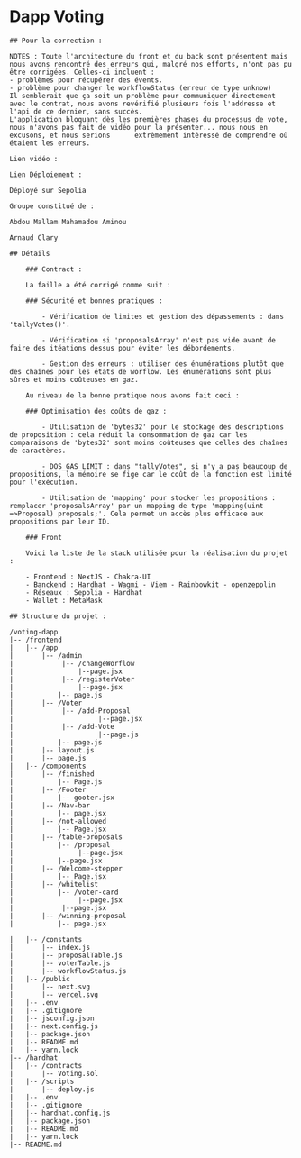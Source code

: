 # Dapp Voting

    ## Pour la correction :

    NOTES : Toute l'architecture du front et du back sont présentent mais nous avons rencontré des erreurs qui, malgré nos efforts, n'ont pas pu être corrigées. Celles-ci incluent : 
    - problèmes pour récupérer des évents. 
    - problème pour changer le workflowStatus (erreur de type unknow) 
    Il semblerait que ça soit un problème pour communiquer directement avec le contrat, nous avons revérifié plusieurs fois l'addresse et l'api de ce dernier, sans succès. 
    L'application bloquant dès les premières phases du processus de vote, nous n'avons pas fait de vidéo pour la présenter... nous nous en excusons, et nous serions      extrèmement intéressé de comprendre où étaient les erreurs. 

    Lien vidéo : 

    Lien Déploiement : 

    Déployé sur Sepolia

    Groupe constitué de :

    Abdou Mallam Mahamadou Aminou
    
    Arnaud Clary

    ## Détails

        ### Contract :

        La faille a été corrigé comme suit :

        ### Sécurité et bonnes pratiques :

            - Vérification de limites et gestion des dépassements : dans 'tallyVotes()'.

            - Vérification si 'proposalsArray' n'est pas vide avant de faire des itéations dessus pour éviter les débordements.

            - Gestion des erreurs : utiliser des énumérations plutôt que des chaînes pour les états de worflow. Les énumérations sont plus sûres et moins coûteuses en gaz.

        Au niveau de la bonne pratique nous avons fait ceci :

        ### Optimisation des coûts de gaz :
            
            - Utilisation de 'bytes32' pour le stockage des descriptions de proposition : cela réduit la consommation de gaz car les comparaisons de 'bytes32' sont moins coûteuses que celles des chaînes de caractères.

            - DOS_GAS_LIMIT : dans "tallyVotes", si n'y a pas beaucoup de propositions, la mémoire se fige car le coût de la fonction est limité pour l'exécution.
            
            - Utilisation de 'mapping' pour stocker les propositions : remplacer 'proposalsArray' par un mapping de type 'mapping(uint =>Proposal) proposals;'. Cela permet un accès plus efficace aux propositions par leur ID.

        ### Front 

        Voici la liste de la stack utilisée pour la réalisation du projet :

        - Frontend : NextJS - Chakra-UI
        - Banckend : Hardhat - Wagmi - Viem - Rainbowkit - openzepplin
        - Réseaux : Sepolia - Hardhat
        - Wallet : MetaMask

    ## Structure du projet :

    /voting-dapp
    |-- /frontend
    |   |-- /app
    |       |-- /admin
    |            |-- /changeWorflow
    |                |--page.jsx
    |            |-- /registerVoter
    |                |--page.jsx
    |           |-- page.js
    |       |-- /Voter
    |            |-- /add-Proposal
    |                     |--page.jsx
    |            |-- /add-Vote
    |                     |--page.js
    |           |-- page.js
    |       |-- layout.js
    |       |-- page.js
    |   |-- /components
    |       |-- /finished
    |           |-- Page.js
    |       |-- /Footer
    |           |-- gooter.jsx
    |       |-- /Nav-bar
    |           |-- page.jsx
    |       |-- /not-allowed
    |           |-- Page.jsx
    |       |-- /table-proposals
    |           |-- /proposal
    |                |--page.jsx
    |           |--page.jsx
    |       |-- /Welcome-stepper
    |           |-- Page.jsx
    |       |-- /whitelist
    |           |-- /voter-card
    |                |--page.jsx
    |            |--page.jsx
    |       |-- /winning-proposal
    |           |-- page.jsx

    |   |-- /constants
    |       |-- index.js
    |       |-- proposalTable.js
    |       |-- voterTable.js
    |       |-- workflowStatus.js
    |   |-- /public
    |       |-- next.svg
    |       |-- vercel.svg
    |   |-- .env
    |   |-- .gitignore
    |   |-- jsconfig.json
    |   |-- next.config.js
    |   |-- package.json
    |   |-- README.md
    |   |-- yarn.lock
    |-- /hardhat
    |   |-- /contracts
    |       |-- Voting.sol
    |   |-- /scripts
    |       |-- deploy.js
    |   |-- .env
    |   |-- .gitignore
    |   |-- hardhat.config.js
    |   |-- package.json
    |   |-- README.md
    |   |-- yarn.lock
    |-- README.md
